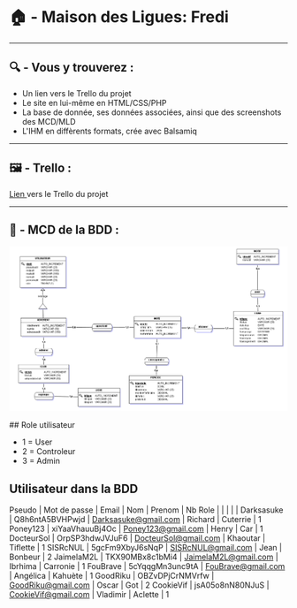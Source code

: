 # 🏠 - Maison des Ligues: Fredi

-----

## 🔍 - Vous y trouverez :

* Un lien vers le Trello du projet
* Le site en lui-même en HTML/CSS/PHP
* La base de donnée, ses données associées, ainsi que des screenshots des MCD/MLD
* L'IHM en diffèrents formats, crée avec Balsamiq

-----

## 🖼️ - Trello :

<p>
  <a href="https://trello.com/b/ds9X1op6/to-do">
    Lien 
  </a>vers le Trello du projet
</p>

-----

## 📃 - MCD de la BDD :

<p align="center">
  <img src="https://github.com/dorianGerard/FREDI_AP3/blob/main/BDD/MCD/Capture%20MCD.PNG?raw=true">
</p>

## Role utilisateur
<ul>
  <li>1 = User</li>
  <li>2 = Controleur</li>
  <li>3 = Admin</li>
</ul>

## Utilisateur dans la BDD

Pseudo     | Mot de passe    | Email                 | Nom      | Prenom   | Nb Role
           |                 |                       |          |          |
Darksasuke | Q8h6ntA5BVHPwjd | Darksasuke@gmail.com  | Richard  | Cuterrie | 1
Poney123   | xiYaaVhauuBj4Oc | Poney123@gmail.com    | Henry    | Car      | 1
DocteurSol | OrpSP3hdwJVJuF6 | DocteurSol@gmail.com  | Khaoutar | Tiflette | 1
SISRcNUL   | 5gcFm9XbyJ6sNqP | SISRcNUL@gmail.com    | Jean     | Bonbeur  | 2
JaimelaM2L | TKX90MBx8c1bMi4 | JaimelaM2L@gmail.com  | Ibrhima  | Carronie | 1
FouBrave   | 5cYqqgMn3unc9tA | FouBrave@gmail.com    | Angélica | Kahuète  | 1
GoodRiku   | OBZvDPjCrNMVrfw | GoodRiku@gmail.com    | Oscar    | Got      | 2
CookieVif  | jsA05o8nN80NJuS | CookieVif@gmail.com   | Vladimir | Aclette  | 1
